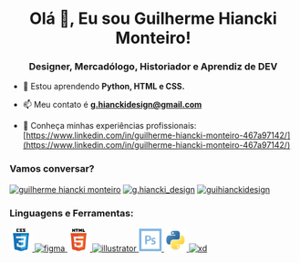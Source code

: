 <h1 align="center">Olá 👋, Eu sou Guilherme Hiancki Monteiro!</h1>
<h3 align="center">Designer, Mercadólogo, Historiador e Aprendiz de DEV</h3>

- 🌱 Estou aprendendo **Python, HTML e CSS.**

- 📫 Meu contato é **g.hianckidesign@gmail.com**

- 📄 Conheça minhas experiências profissionais: [https://www.linkedin.com/in/guilherme-hiancki-monteiro-467a97142/](https://www.linkedin.com/in/guilherme-hiancki-monteiro-467a97142/)

<h3 align="left">Vamos conversar?</h3>
<p align="left">
<a href="https://linkedin.com/in/guilherme hiancki monteiro" target="blank"><img align="center" src="https://raw.githubusercontent.com/rahuldkjain/github-profile-readme-generator/master/src/images/icons/Social/linked-in-alt.svg" alt="guilherme hiancki monteiro" height="30" width="40" /></a>
<a href="https://instagram.com/g.hiancki_design" target="blank"><img align="center" src="https://raw.githubusercontent.com/rahuldkjain/github-profile-readme-generator/master/src/images/icons/Social/instagram.svg" alt="g.hiancki_design" height="30" width="40" /></a>
<a href="https://www.behance.net/guihianckidesign" target="blank"><img align="center" src="https://raw.githubusercontent.com/rahuldkjain/github-profile-readme-generator/master/src/images/icons/Social/behance.svg" alt="guihianckidesign" height="30" width="40" /></a>
</p>

<h3 align="left">Linguagens e Ferramentas:</h3>
<p align="left"> <a href="https://www.w3schools.com/css/" target="_blank" rel="noreferrer"> <img src="https://raw.githubusercontent.com/devicons/devicon/master/icons/css3/css3-original-wordmark.svg" alt="css3" width="40" height="40"/> </a> <a href="https://www.figma.com/" target="_blank" rel="noreferrer"> <img src="https://www.vectorlogo.zone/logos/figma/figma-icon.svg" alt="figma" width="40" height="40"/> </a> <a href="https://www.w3.org/html/" target="_blank" rel="noreferrer"> <img src="https://raw.githubusercontent.com/devicons/devicon/master/icons/html5/html5-original-wordmark.svg" alt="html5" width="40" height="40"/> </a> <a href="https://www.adobe.com/in/products/illustrator.html" target="_blank" rel="noreferrer"> <img src="https://www.vectorlogo.zone/logos/adobe_illustrator/adobe_illustrator-icon.svg" alt="illustrator" width="40" height="40"/> </a> <a href="https://www.photoshop.com/en" target="_blank" rel="noreferrer"> <img src="https://raw.githubusercontent.com/devicons/devicon/master/icons/photoshop/photoshop-line.svg" alt="photoshop" width="40" height="40"/> </a> <a href="https://www.python.org" target="_blank" rel="noreferrer"> <img src="https://raw.githubusercontent.com/devicons/devicon/master/icons/python/python-original.svg" alt="python" width="40" height="40"/> </a> <a href="https://www.adobe.com/products/xd.html" target="_blank" rel="noreferrer"> <img src="https://cdn.worldvectorlogo.com/logos/adobe-xd.svg" alt="xd" width="40" height="40"/> </a> </p>

<!---
guihiancki/guihiancki is a ✨ special ✨ repository because its `README.md` (this file) appears on your GitHub profile.
You can click the Preview link to take a look at your changes.
--->
